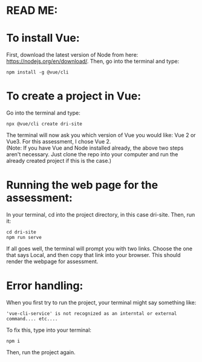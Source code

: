 # READ ME:

# To install Vue:
First, download the latest version of Node from here: https://nodejs.org/en/download/. Then, go into the terminal and type:
```
npm install -g @vue/cli
```

# To create a project in Vue:
Go into the terminal and type:
```
npx @vue/cli create dri-site
```
The terminal will now ask you which version of Vue you would like: Vue 2 or Vue3. For this assessment, I chose Vue 2. <br/>
(Note: If you have Vue and Node installed already, the above two steps aren't necessary. Just clone the repo into your computer and run the already created project if this is the case.)

# Running the web page for the assessment:
In your terminal, cd into the project directory, in this case dri-site. Then, run it:
```
cd dri-site
npm run serve
```
If all goes well, the terminal will prompt you with two links. Choose the one that says Local, and then copy that link into your browser. This should render the webpage for assessment.

# Error handling:
When you first try to run the project, your terminal might say something like:
```
'vue-cli-service' is not recognized as an interntal or external command.... etc....
```
To fix this, type into your terminal:
```
npm i
```
Then, run the project again.